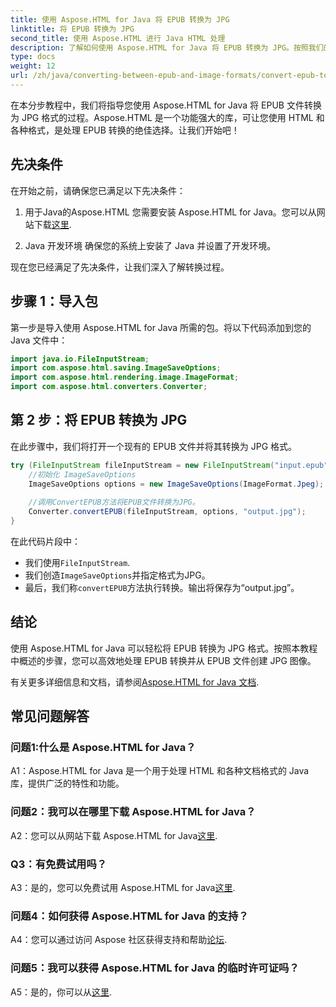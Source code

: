 ```yaml
---
title: 使用 Aspose.HTML for Java 将 EPUB 转换为 JPG
linktitle: 将 EPUB 转换为 JPG
second_title: 使用 Aspose.HTML 进行 Java HTML 处理
description: 了解如何使用 Aspose.HTML for Java 将 EPUB 转换为 JPG。按照我们的分步指南操作，充分利用 Aspose.HTML 的强大功能。
type: docs
weight: 12
url: /zh/java/converting-between-epub-and-image-formats/convert-epub-to-jpg/
---
```

在本分步教程中，我们将指导您使用 Aspose.HTML for Java 将 EPUB 文件转换为 JPG 格式的过程。Aspose.HTML 是一个功能强大的库，可让您使用 HTML 和各种格式，是处理 EPUB 转换的绝佳选择。让我们开始吧！

## 先决条件

在开始之前，请确保您已满足以下先决条件：

1. 用于Java的Aspose.HTML
您需要安装 Aspose.HTML for Java。您可以从网站下载[这里](https://releases.aspose.com/html/java/).

2. Java 开发环境
确保您的系统上安装了 Java 并设置了开发环境。

现在您已经满足了先决条件，让我们深入了解转换过程。

## 步骤 1：导入包

第一步是导入使用 Aspose.HTML for Java 所需的包。将以下代码添加到您的 Java 文件中：

```java
import java.io.FileInputStream;
import com.aspose.html.saving.ImageSaveOptions;
import com.aspose.html.rendering.image.ImageFormat;
import com.aspose.html.converters.Converter;
```

## 第 2 步：将 EPUB 转换为 JPG

在此步骤中，我们将打开一个现有的 EPUB 文件并将其转换为 JPG 格式。

```java
try (FileInputStream fileInputStream = new FileInputStream("input.epub")) {
    //初始化 ImageSaveOptions
    ImageSaveOptions options = new ImageSaveOptions(ImageFormat.Jpeg);
    
    //调用ConvertEPUB方法将EPUB文件转换为JPG。
    Converter.convertEPUB(fileInputStream, options, "output.jpg");
}
```

在此代码片段中：

- 我们使用`FileInputStream`.
- 我们创造`ImageSaveOptions`并指定格式为JPG。
- 最后，我们称`convertEPUB`方法执行转换。输出将保存为“output.jpg”。

## 结论

使用 Aspose.HTML for Java 可以轻松将 EPUB 转换为 JPG 格式。按照本教程中概述的步骤，您可以高效地处理 EPUB 转换并从 EPUB 文件创建 JPG 图像。

有关更多详细信息和文档，请参阅[Aspose.HTML for Java 文档](https://reference.aspose.com/html/java/).

## 常见问题解答

### 问题1:什么是 Aspose.HTML for Java？

A1：Aspose.HTML for Java 是一个用于处理 HTML 和各种文档格式的 Java 库，提供广泛的特性和功能。

### 问题2：我可以在哪里下载 Aspose.HTML for Java？

 A2：您可以从网站下载 Aspose.HTML for Java[这里](https://releases.aspose.com/html/java/).

### Q3：有免费试用吗？

 A3：是的，您可以免费试用 Aspose.HTML for Java[这里](https://releases.aspose.com/).

### 问题4：如何获得 Aspose.HTML for Java 的支持？

 A4：您可以通过访问 Aspose 社区获得支持和帮助[论坛](https://forum.aspose.com/).

### 问题5：我可以获得 Aspose.HTML for Java 的临时许可证吗？

A5：是的，你可以从[这里](https://purchase.aspose.com/temporary-license/).
